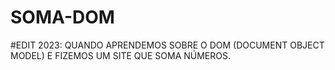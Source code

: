 # SOMA-DOM

#EDIT 2023:
QUANDO APRENDEMOS SOBRE O DOM (DOCUMENT OBJECT MODEL) E FIZEMOS UM SITE QUE SOMA NÚMEROS.
